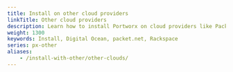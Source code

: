 ```yaml
---
title: Install on other cloud providers
linkTitle: Other cloud providers
description: Learn how to install Portworx on cloud providers like Packet, DigitalOcean etc
weight: 1300
keywords: Install, Digital Ocean, packet.net, Rackspace
series: px-other
aliases:
    - /install-with-other/other-clouds/
---
```

